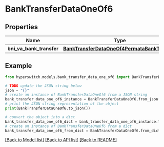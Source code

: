# BankTransferDataOneOf6


## Properties

Name | Type | Description | Notes
------------ | ------------- | ------------- | -------------
**bni_va_bank_transfer** | [**BankTransferDataOneOf4PermataBankTransfer**](BankTransferDataOneOf4PermataBankTransfer.md) |  | 

## Example

```python
from hyperswitch.models.bank_transfer_data_one_of6 import BankTransferDataOneOf6

# TODO update the JSON string below
json = "{}"
# create an instance of BankTransferDataOneOf6 from a JSON string
bank_transfer_data_one_of6_instance = BankTransferDataOneOf6.from_json(json)
# print the JSON string representation of the object
print(BankTransferDataOneOf6.to_json())

# convert the object into a dict
bank_transfer_data_one_of6_dict = bank_transfer_data_one_of6_instance.to_dict()
# create an instance of BankTransferDataOneOf6 from a dict
bank_transfer_data_one_of6_from_dict = BankTransferDataOneOf6.from_dict(bank_transfer_data_one_of6_dict)
```
[[Back to Model list]](../README.md#documentation-for-models) [[Back to API list]](../README.md#documentation-for-api-endpoints) [[Back to README]](../README.md)



